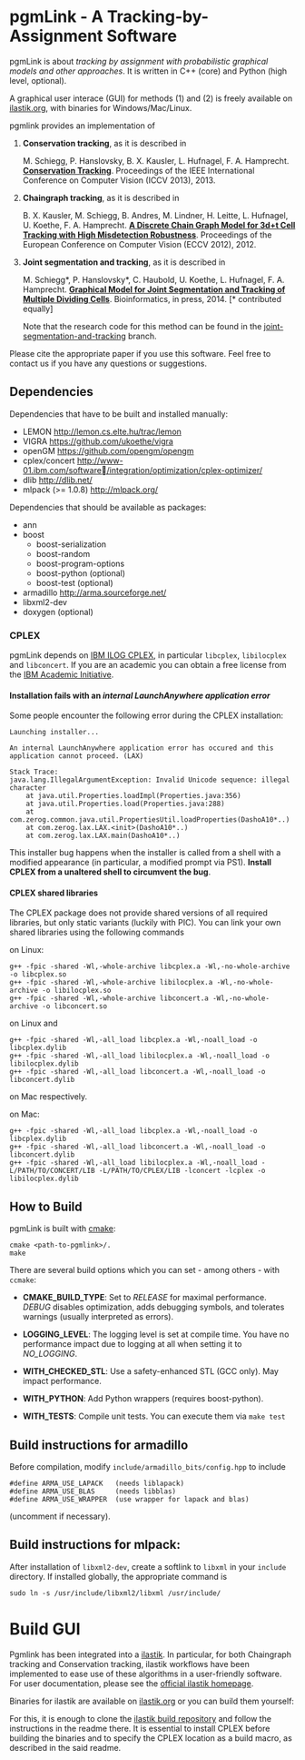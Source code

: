 # pgmLink - A Tracking-by-Assignment Software
pgmLink is about *tracking by assignment with probabilistic graphical models and other approaches*. 
It is written in C++ (core) and Python (high level, optional). 

A graphical user interace (GUI) for methods (1) and (2) is freely available on 
[ilastik.org](http://www.ilastik.org), with binaries
for Windows/Mac/Linux.


pgmlink provides an implementation of

1. **Conservation tracking**, as it is described in

   M. Schiegg, P. Hanslovsky, B. X. Kausler, L. Hufnagel, F. A. Hamprecht. 
   [**Conservation Tracking**](http://hci.iwr.uni-heidelberg.de/Staff/mschiegg/schiegg_13_conservation.pdf). Proceedings of the IEEE International Conference 
   on Computer Vision (ICCV 2013), 2013.

2. **Chaingraph tracking**, as it is described in

   B. X. Kausler, M. Schiegg, B. Andres, M. Lindner, H. Leitte, L. Hufnagel, 
   U. Koethe, F. A. Hamprecht. [**A Discrete Chain Graph Model for 3d+t Cell 
   Tracking with High Misdetection Robustness**](http://hci.iwr.uni-heidelberg.de//Staff/bkausler/kausler_12_discrete.pdf). Proceedings of the European 
   Conference on Computer Vision (ECCV 2012), 2012.

3. **Joint segmentation and tracking**, as it is described in 

    M. Schiegg&#42;, P. Hanslovsky&#42;, C. Haubold, U. Koethe, L. Hufnagel, F. A. Hamprecht. 
    [**Graphical Model for Joint Segmentation and Tracking of Multiple Dividing Cells**](http://bioinformatics.oxfordjournals.org/cgi/reprint/btu764?ijkey=mTXWsiFrci7R8tc&keytype=ref). Bioinformatics, in press, 2014. [&#42; contributed equally]

    Note that the research code for this method can be found in the [joint-segmentation-and-tracking](../../tree/joint-segmentation-and-tracking) branch.

Please cite the appropriate paper if you use this software.
Feel free to contact us if you have any questions or suggestions.


## Dependencies
Dependencies that have to be built and installed manually:

- LEMON http://lemon.cs.elte.hu/trac/lemon
- VIGRA https://github.com/ukoethe/vigra
- openGM https://github.com/opengm/opengm
- cplex/concert http://www-01.ibm.com/software/integration/optimization/cplex-optimizer/
- dlib http://dlib.net/
- mlpack (>= 1.0.8) http://mlpack.org/

Dependencies that should be available as packages:

- ann
- boost
  - boost-serialization
  - boost-random
  - boost-program-options
  - boost-python (optional)
  - boost-test (optional)
- armadillo http://arma.sourceforge.net/
- libxml2-dev
- doxygen (optional)

### CPLEX
pgmLink depends on [IBM ILOG CPLEX](http://www-01.ibm.com/software/integration/optimization/cplex-optimization-studio/), in particular `libcplex`, `libilocplex` and `libconcert`. If you are an academic you can obtain a free license from the [IBM Academic Initiative](http://www-03.ibm.com/ibm/university/academic/pub/page/academic_initiative).

#### Installation fails with an *internal LaunchAnywhere application error*
Some people encounter the following error during the CPLEX installation:

```
Launching installer...

An internal LaunchAnywhere application error has occured and this application cannot proceed. (LAX)

Stack Trace:
java.lang.IllegalArgumentException: Invalid Unicode sequence: illegal character
    at java.util.Properties.loadImpl(Properties.java:356)
    at java.util.Properties.load(Properties.java:288)
    at com.zerog.common.java.util.PropertiesUtil.loadProperties(DashoA10*..)
	at com.zerog.lax.LAX.<init>(DashoA10*..)
	at com.zerog.lax.LAX.main(DashoA10*..)

```
This installer bug happens when the installer is called from a shell with a modified appearance (in particular, a modified prompt via PS1). **Install CPLEX from a unaltered shell to circumvent the bug**.

#### CPLEX shared libraries


The CPLEX package does not provide shared versions of all required libraries, but only static variants (luckily with PIC). You can link your own shared libraries using the following commands

on Linux:
```
g++ -fpic -shared -Wl,-whole-archive libcplex.a -Wl,-no-whole-archive -o libcplex.so
g++ -fpic -shared -Wl,-whole-archive libilocplex.a -Wl,-no-whole-archive -o libilocplex.so
g++ -fpic -shared -Wl,-whole-archive libconcert.a -Wl,-no-whole-archive -o libconcert.so
```
on Linux and

```
g++ -fpic -shared -Wl,-all_load libcplex.a -Wl,-noall_load -o libcplex.dylib
g++ -fpic -shared -Wl,-all_load libilocplex.a -Wl,-noall_load -o libilocplex.dylib
g++ -fpic -shared -Wl,-all_load libconcert.a -Wl,-noall_load -o libconcert.dylib
```
on Mac respectively.

on Mac:
```
g++ -fpic -shared -Wl,-all_load libcplex.a -Wl,-noall_load -o libcplex.dylib
g++ -fpic -shared -Wl,-all_load libconcert.a -Wl,-noall_load -o libconcert.dylib
g++ -fpic -shared -Wl,-all_load libilocplex.a -Wl,-noall_load -L/PATH/TO/CONCERT/LIB -L/PATH/TO/CPLEX/LIB -lconcert -lcplex -o libilocplex.dylib
```


## How to Build
pgmLink is built with [cmake](www.cmake.org):
```
cmake <path-to-pgmlink>/.
make
```

There are several build options which you can set - among others - with `ccmake`:

- **CMAKE_BUILD_TYPE**: Set to *RELEASE* for maximal performance. *DEBUG* disables optimization, adds debugging symbols, and tolerates warnings (usually interpreted as errors).

- **LOGGING_LEVEL**: The logging level is set at compile time. You have no performance impact due to logging at all when setting it to *NO_LOGGING*. 

- **WITH_CHECKED_STL**: Use a safety-enhanced STL (GCC only). May impact performance.

- **WITH_PYTHON**: Add Python wrappers (requires boost-python).

- **WITH_TESTS**: Compile unit tests. You can execute them via `make test`


## Build instructions for armadillo
Before compilation, modify `include/armadillo_bits/config.hpp` to include
```
#define ARMA_USE_LAPACK   (needs liblapack)
#define ARMA_USE_BLAS     (needs libblas)
#define ARMA_USE_WRAPPER  (use wrapper for lapack and blas)
```
(uncomment if necessary).

## Build instructions for mlpack:
After installation of `libxml2-dev`, create a softlink to `libxml` in your `include` directory. If installed globally, the appropriate command is
```
sudo ln -s /usr/include/libxml2/libxml /usr/include/
```


# Build GUI

Pgmlink has been integrated into a [ilastik](https://github.com/ilastik/ilastik). In particular, for both Chaingraph tracking and Conservation tracking, ilastik workflows have been implemented to ease use of these algorithms in a user-friendly software. For user documentation, please see the [official ilastik homepage](http://www.ilastik.org).

Binaries for ilastik are available on [ilastik.org](http://www.ilastik.org) or you can build them yourself:

For this, it is enough to clone the [ilastik build repository](https://github.com/ilastik/ilastik-build-Linux.git) and follow the instructions in the readme there. It is essential to install CPLEX before building the binaries and to specify the CPLEX location as a build macro, as described in the said readme.
